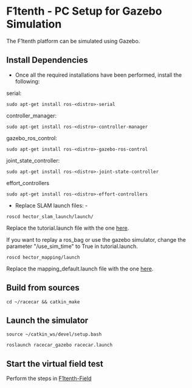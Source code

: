 # F1tenth - PC Setup for Gazebo Simulation

The F1tenth platform can be simulated using Gazebo. 

## Install Dependencies

* Once all the required installations have been performed, install the following:

serial:

``` 
sudo apt-get install ros-<distro>-serial
```
controller_manager:

``` 
sudo apt-get install ros-<distro>-controller-manager
```
gazebo_ros_control:

``` 
sudo apt-get install ros-<distro>-gazebo-ros-control
```
joint_state_controller:

``` 
sudo apt-get install ros-<distro>-joint-state-controller 
```
effort_controllers

``` 
sudo apt-get install ros-<distro>-effort-controllers
```

* Replace SLAM launch files: -

``` 
roscd hector_slam_launch/launch/
```

Replace the tutorial.launch file with the one [here](https://github.com/BU-DEPEND-Lab/Racecar/tree/master/F1tenth-Simulation/launch_files).

If you want to replay a ros_bag or use the gazebo simulator, change the parameter "/use_sim_time" to True in tutorial.launch.

```
roscd hector_mapping/launch
```

Replace the mapping_default.launch file with the one [here](https://github.com/BU-DEPEND-Lab/Racecar/tree/master/F1tenth-Simulation/launch_files).

## Build from sources 
``` 
cd ~/racecar && catkin_make
```

## Launch the simulator 
``` 
source ~/catkin_ws/devel/setup.bash 
```
``` 
roslaunch racecar_gazebo racecar.launch
```
	 
## Start the virtual field test

Perform the steps in [F1tenth-Field](https://github.com/BU-DEPEND-Lab/Racecar/tree/master/F1tenth-Field)
